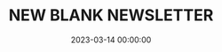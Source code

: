 ---
layout: newsletter_default
_inputs:
  layout:
    type: select
    options:
      values:
        - newsletter_default
        - newsletter_alternate
title: NEW BLANK NEWSLETTER
date: 2023-03-14 00:00:00
spacing:
  container-width: 600
  gutter-width: 40
  gutter-width-mobile: 20
newsletter_sections:

---